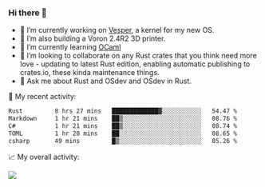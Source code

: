 ### Hi there 👋

<!--
**berkus/berkus** is a ✨ _special_ ✨ repository because its `README.md` (this file) appears on your GitHub profile.

Here are some ideas to get you started:

- 🔭 I’m currently working on ...
- 🌱 I’m currently learning ...
- 👯 I’m looking to collaborate on ...
- 🤔 I’m looking for help with ...
- 💬 Ask me about ...
- 📫 How to reach me: ...
- 😄 Pronouns: ...
- ⚡ Fun fact: ...
-->

- 🔭 I’m currently working on [Vesper](https://github.com/metta-systems/vesper), a kernel for my new OS.
- 🔭 I’m also building a Voron 2.4R2 3D printer.
- 🌱 I’m currently learning [OCaml](https://ocaml.org/manual/5.3/lex.html)
- 👯 I’m looking to collaborate on any Rust crates that you think need more love - updating to latest Rust edition, enabling automatic publishing to crates.io, these kinda maintenance things.
- 💬 Ask me about Rust and OSdev and OSdev in Rust.

💼 My recent activity:

<!--START_SECTION:waka-->

```txt
Rust         8 hrs 27 mins   █████████████▓░░░░░░░░░░░   54.47 %
Markdown     1 hr 21 mins    ██▒░░░░░░░░░░░░░░░░░░░░░░   08.76 %
C#           1 hr 21 mins    ██▒░░░░░░░░░░░░░░░░░░░░░░   08.74 %
TOML         1 hr 20 mins    ██░░░░░░░░░░░░░░░░░░░░░░░   08.65 %
csharp       49 mins         █▒░░░░░░░░░░░░░░░░░░░░░░░   05.26 %
```

<!--END_SECTION:waka-->

📈 My overall activity:

![](http://github-profile-summary-cards.vercel.app/api/cards/profile-details?username=berkus&theme=flag_india)
